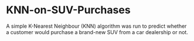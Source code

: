 # KNN-on-SUV-Purchases
A simple K-Nearest Neighbour (KNN) algorithm was run to predict whether a customer would purchase a brand-new SUV from a car dealership or not.
